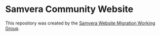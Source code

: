 # Samvera Community Website

This repository was created by the [Samvera Website Migration Working Group](https://samvera.atlassian.net/wiki/spaces/samvera/pages/1935966209/Samvera+Website+Migration+Working+Group).